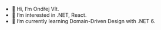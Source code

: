 - 👋 Hi, I’m Ondřej Vít.
- 👀 I’m interested in .NET, React.
- 🌱 I’m currently learning Domain-Driven Design with .NET 6.

<!---
Ondraa96/Ondraa96 is a ✨ special ✨ repository because its `README.md` (this file) appears on your GitHub profile.
You can click the Preview link to take a look at your changes.
--->

